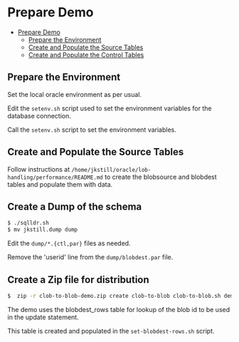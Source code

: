 

# Prepare Demo

- [Prepare Demo](#prepare-demo)
  - [Prepare the Environment](#prepare-the-environment)
  - [Create and Populate the Source Tables](#create-and-populate-the-source-tables)
  - [Create and Populate the Control Tables](#create-and-populate-the-control-table)


## Prepare the Environment

Set the local oracle environment as per usual.

Edit the `setenv.sh` script used to set the environment variables for the database connection.

Call the `setenv.sh` script to set the environment variables.

## Create and Populate the Source Tables

Follow instructions at `/home/jkstill/oracle/lob-handling/performance/README.md` to create the blobsource and blobdest tables and populate them with data.

## Create a Dump of the schema

```bash
$ ./sqlldr.sh
$ mv jkstill.dump dump
```

Edit the `dump/*.{ctl,par}` files as needed.

Remove the 'userid' line from the `dump/blobdest.par` file.

## Create a Zip file for distribution

```bash
$  zip -r clob-to-blob-demo.zip create clob-to-blob clob-to-blob.sh demo-setenv.sh dump get-lob-lengths* get-photo* Run-Demo.md set-blobdest_rows* sqlldr.sh
```



The demo uses the blobdest_rows table for lookup of the blob id to be used in the update statement.

This table is created and populated in the `set-blobdest-rows.sh` script.







